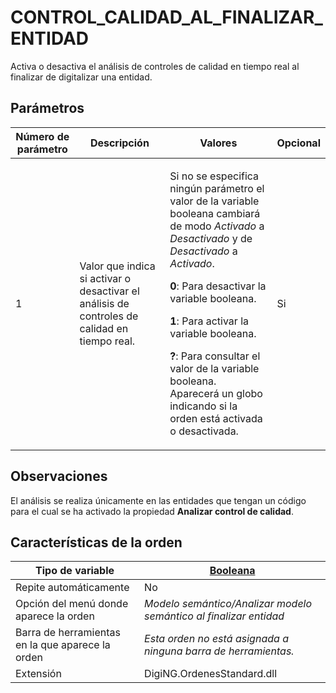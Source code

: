 # CONTROL\_CALIDAD\_AL\_FINALIZAR\_ENTIDAD

Activa o desactiva el análisis de controles de calidad en tiempo real al finalizar de digitalizar una entidad.

## Parámetros

| Número de parámetro | Descripción                                                                                  | Valores                                                                                                                                                                                                                                                                                                                                                                                                                                                             | Opcional |
| ------------------- | -------------------------------------------------------------------------------------------- | ------------------------------------------------------------------------------------------------------------------------------------------------------------------------------------------------------------------------------------------------------------------------------------------------------------------------------------------------------------------------------------------------------------------------------------------------------------------- | -------- |
| 1                   | Valor que indica si activar o desactivar el análisis de controles de calidad en tiempo real. | <p>Si no se especifica ningún parámetro el valor de la variable booleana cambiará de modo <em>Activado</em> a <em>Desactivado</em> y de <em>Desactivado</em> a <em>Activado</em>.</p><p><strong>0</strong>: Para desactivar la variable booleana.</p><p><strong>1</strong>: Para activar la variable booleana.</p><p><strong>?</strong>: Para consultar el valor de la variable booleana. Aparecerá un globo indicando si la orden está activada o desactivada.</p> | Si       |

## Observaciones

El análisis se realiza únicamente en las entidades que tengan un código para el cual se ha activado la propiedad **Analizar control de calidad**.

## Características de la orden

| Tipo de variable                                 | [Booleana](../../../ordenes/variables/variables-booleanas.md)     |
| ------------------------------------------------ | ----------------------------------------------------------------- |
| Repite automáticamente                           | No                                                                |
| Opción del menú donde aparece la orden           | _Modelo semántico/Analizar modelo semántico al finalizar entidad_ |
| Barra de herramientas en la que aparece la orden | _Esta orden no está asignada a ninguna barra de herramientas._    |
| Extensión                                        | DigiNG.OrdenesStandard.dll                                        |
